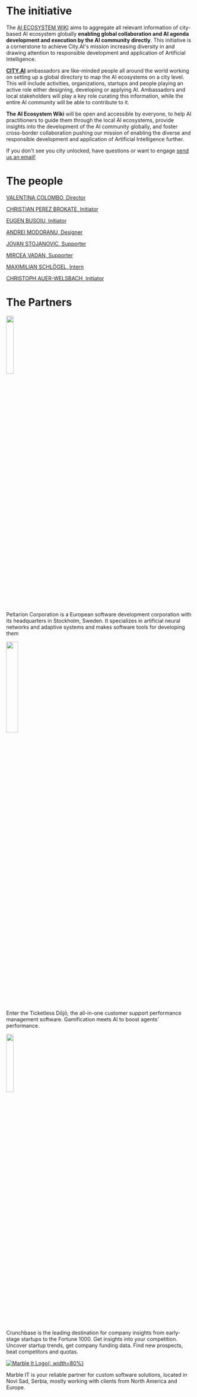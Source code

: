 # The initiative
<div class=aboutSection >

<p>The <a href="https://aiwiki.co/">AI ECOSYSTEM WIKI</a> aims to aggregate all relevant information of city-based AI ecosystem globally <strong>enabling global collaboration and AI agenda development and execution by the AI community directly</strong>. This initiative is a cornerstone to achieve City.AI's mission increasing diversity in and drawing attention to responsible development and application of Artificial Intelligence.</p>

<p><strong><a href="https://city.ai/">CITY.AI</a></strong> ambassadors are like-minded people all around the world working on setting up a global directory to map the AI ecosystems on a city level. This will include activities, organizations, startups and people playing an active role either designing, developing or applying AI. Ambassadors and local stakeholders will play a key role curating this information, while the entire AI community will be able to contribute to it.</p>

<p><strong>The AI Ecosystem Wiki</strong> will be open and accessible by everyone, to help AI practitioners to guide them through the local AI ecosystems, provide insights into the development of the AI community globally, and foster cross-border collaboration pushing our mission of enabling the diverse and responsible development and application of Artificial Intelligence further.</p>

<p>If you don't see you city unlocked, have questions or want to engage <a href="mailto:aiwiki@city.ai">send us an email!</a></p>

</div>

# The people




<div class=aboutPeople>

[VALENTINA COLOMBO, Director](https://www.linkedin.com/in/colombovalentina/)


[CHRISTIAN PEREZ BROKATE, Initiator](https://www.linkedin.com/in/cristianperezbrokate/)


[EUGEN BUSOIU, Initiator](https://www.linkedin.com/in/eugenbusoiu/)


[ANDREI MODORANU, Designer](https://www.linkedin.com/in/andrei-modoranu/)


[JOVAN STOJANOVIC, Supporter](https://www.linkedin.com/in/jovan-stojanovic-3700165b/)


[MIRCEA VADAN, Supporter](https://www.linkedin.com/in/mirceavadan/)


[MAXIMILIAN SCHLÖGEL, Intern](https://www.linkedin.com/in/maximilian-schl%C3%B6gel-5a72a5156/)


[CHRISTOPH AUER-WELSBACH, Initiator](https://nl.linkedin.com/in/christophauerwelsbach)

</div>

# The Partners

<div class=aboutPartners>

<a href="https://peltarion.com/"><img src="/images/peltarion_logotype_horizontal_red.png" style="width:20%;"/></a> 

Peltarion Corporation is a European software development corporation with its headquarters in Stockholm, Sweden. It specializes in artificial neural networks and adaptive systems and makes software tools for developing them


<a href="https://ticketless.ai/"><img src="/images/Ticketless_logo.png" style="width:25%;"/></a>

Enter the Ticketless Dōjō, the all-in-one customer support performance management software. Gamification meets AI to boost agents' performance. 


<a href="https://crunchbase.com/"><img src="/uploads/crunchbase-logo-aiwiki.png" style="width:20%;"/></a>

Crunchbase is the leading destination for company insights from early-stage startups to the Fortune 1000. Get insights into your competition. Uncover startup trends, get company funding data. Find new prospects, beat competitors and quotas.


<a href="https://marbleit.rs/">![Marble It Logo](/uploads/imgpsh-fullsize-anim.png "Marble It Logo"){: width=80%}</a>

Marble IT is your reliable partner for custom software solutions, located in Novi Sad, Serbia, mostly working with clients from North America and Europe.

</div>
